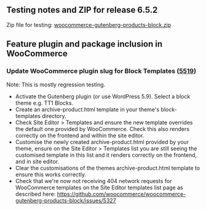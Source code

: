 ## Testing notes and ZIP for release 6.5.2

Zip file for testing: [woocommerce-gutenberg-products-block.zip](https://github.com/woocommerce/woocommerce-gutenberg-products-block/files/7882431/woocommerce-gutenberg-products-block.zip)

## Feature plugin and package inclusion in WooCommerce

### Update WooCommerce plugin slug for Block Templates ([5519](https://github.com/woocommerce/woocommerce-gutenberg-products-block/pull/5519))

Note: This is mostly regression testing.

- Activate the Gutenberg plugin (or use WordPress 5.9). Select a block theme e.g. TT1 Blocks.
- Create an archive-product.html template in your theme's block-templates directory.
- Check Site Editor > Templates and ensure the new template overrides the default one provided by WooCommerce. Check this also renders correctly on the frontend and within the site editor.
- Customise the newly created archive-product.html provided by your theme, ensure on the Site Editor > Templates list you are still seeing the customised template in this list and it renders correctly on the frontend, and in site editor.
- Clear the customisations of the themes archive-product.html template to ensure this works correctly.
- Check that we're now not receiving 404 network requests for WooCommerce templates on the Site Editor templates list page as described here: https://github.com/woocommerce/woocommerce-gutenberg-products-block/issues/5327